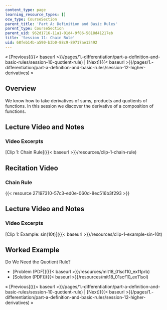 ```yaml
---
content_type: page
learning_resource_types: []
ocw_type: CourseSection
parent_title: 'Part A: Definition and Basic Rules'
parent_type: CourseSection
parent_uid: 962d1716-11a1-01d4-9f86-5818d41217eb
title: 'Session 11: Chain Rule'
uid: 68feb14b-a590-b3b0-88c9-89717ae12492
---
```


« [Previous]({{< baseurl >}}/pages/1.-differentiation/part-a-definition-and-basic-rules/session-10-quotient-rule) | [Next]({{< baseurl >}}/pages/1.-differentiation/part-a-definition-and-basic-rules/session-12-higher-derivatives) »

Overview
--------

We know how to take derivatives of sums, products and quotients of functions. In this session we discover the derivative of a composition of functions.

Lecture Video and Notes
-----------------------

### Video Excerpts

[Clip 1: Chain Rule]({{< baseurl >}}/resources/clip-1-chain-rule)

Recitation Video
----------------

### Chain Rule

{{< resource 27197310-57c3-ed0e-060d-8ec516b3f293 >}}

Lecture Video and Notes
-----------------------

### Video Excerpts

[Clip 1: Example: sin(10t)]({{< baseurl >}}/resources/clip-1-example-sin-10t)

Worked Example
--------------

Do We Need the Quotient Rule?

*   [Problem (PDF)]({{< baseurl >}}/resources/mit18_01scf10_ex11prb)
*   [Solution (PDF)]({{< baseurl >}}/resources/mit18_01scf10_ex11sol)

« [Previous]({{< baseurl >}}/pages/1.-differentiation/part-a-definition-and-basic-rules/session-10-quotient-rule) | [Next]({{< baseurl >}}/pages/1.-differentiation/part-a-definition-and-basic-rules/session-12-higher-derivatives) »